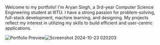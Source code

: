 Welcome to my portfolio! I'm Aryan Singh, a 3rd-year Computer Science Engineering student at IIITU. I have a strong passion for problem-solving, full-stack development, machine learning, and designing. My projects reflect my interest in utilizing my skills to build efficient and user-centric applications.

![Portfolio Preview](path/to/your/image.jpg)![Screenshot 2024-10-23 020203](https://github.com/user-attachments/assets/f9ff790a-2866-40d9-be69-b2efee691794)
